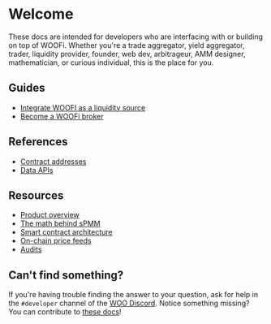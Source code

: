 # Welcome

These docs are intended for developers who are interfacing with or building on top of WOOFi. Whether you're a trade aggregator, yield aggregator, trader, liquidity provider, founder, web dev, arbitrageur, AMM designer, mathematician, or curious individual, this is the place for you.

## Guides

* [Integrate WOOFI as a liquidity source](guides/integrate-woofi-as-liquidity-source.md)
* [Become a WOOFi broker](guides/become-a-woofi-broker.md)

## References

* [Contract addresses](references/readme/)
* [Data APIs](references/apis/)

## Resources

* [Product overview](https://learn.woo.org/woofi/intro)
* [The math behind sPMM](resources/the-math-behind-spmm.md)
* [Smart contract architecture](resources/resources.md)
* [On-chain price feeds](resources/on-chain-price-feeds.md)
* [Audits](https://learn.woo.org/woofi/audits)

## Can't find something?

If you're having trouble finding the answer to your question, ask for help in the `#developer` channel of the [WOO Discord](https://discord.com/invite/woonetwork). Notice something missing? You can contribute to [these docs](https://github.com/woonetwork/docs)!
